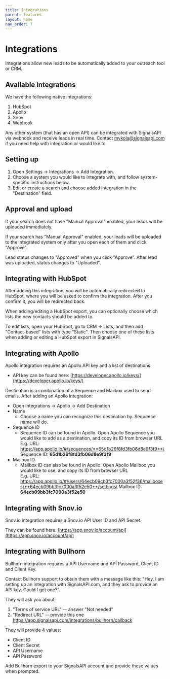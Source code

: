 ```yaml
---
title: Integrations
parent: Features
layout: home
nav_order: 7
---
```


# Integrations

Integrations allow new leads to be automatically added to your outreach tool or CRM.

## Available integrations

We have the following native integrations:

1. HubSpot
2. Apollo
3. Snov
4. Webhook

Any other system (that has an open API) can be integrated with SignalsAPI via webhook and receive leads in real time. Contact mykola@signalsapi.com if you need help with integration or would like to&#x20;

## Setting up

1. Open Settings -> Integrations -> Add Integration.
2. Choose a system you would like to integrate with, and follow system-specific instructions below.
3. Edit or create a search and choose added integration in the "Destination" field.

## Approval and upload

If your search does not have "Manual Approval" enabled, your leads will be uploaded immediately.

If your search has "Manual Approval" enabled, your leads will be uploaded to the integrated system only after you open each of them and click "Approve".

Lead status changes to "Approved" when you click "Approve". After lead was uploaded, status changes to "Uploaded".

## Integrating with HubSpot

After adding this integration, you will be automatically redirected to HubSpot, where you will be asked to confirm the integration. After you confirm it, you will be redirected back.

When adding/editing a HubSpot export, you can optionally choose which lists the new contacts should be added to.

To edit lists, open your HubSpot, go to CRM -> Lists, and then add "Contact-based" lists with type "Static". Then choose one of these lists when adding or editing a HubSpot export in SignalsAPI.

## Integrating with Apollo

Apollo integration requires an Apollo API key and a list of destinations

* API key can be found here: [https://developer.apollo.io/keys/](https://developer.apollo.io/keys/)

Destination is a combination of a Sequence and Mailbox used to send emails. After adding an Apollo integration:

* Open Integrations -> Apollo -> Add Destination
* Name
  * Choose a name you can recognize this destination by. Sequence name will do.
* Sequence ID
  * Sequence ID can be found in Apollo. Open Apollo Sequence you would like to add as a destination, and copy its ID from browser URL\
    E.g. URL: https://app.apollo.io/#/sequences/**65d1b26f8fd3fb06d8e9f3f9**\
    Sequence ID: **65d1b26f8fd3fb06d8e9f3f9**
* Mailbox ID
  * Mailbox ID can also be found in Apollo. Open Apollo Mailbox you would like to use, and copy its ID from browser URL\
    E.g. URL: https://app.apollo.io/#/users/64ecb09cb3fc7000a3f52f36/mailboxes/**64ecb09bb3fc7000a3f52e50**/settings\
    Mailbox ID: **64ecb09bb3fc7000a3f52e50**

## Integrating with Snov.io

Snov.io integration requires a Snov.io API User ID and API Secret.

They can be found here: [https://app.snov.io/account/api](https://app.snov.io/account/api)

## Integrating with Bullhorn

Bullhorn integration requires a API Username and API Password, Client ID and Client Key.

Contact Bullhorn support to obtain them with a message like this: "Hey, I am setting up an integration with SignalsAPI.com, and they ask to provide an API key. Could I get one?".

They will ask you about:

1. "Terms of service URL" -- answer "Not needed"
2. "Redirect URL" -- provide this one https://app.signalsapi.com/integrations/bullhorn/callback

They will provide 4 values:
- Client ID
- Client Secret
- API Username
- API Password

Add Bullhorn export to your SignalsAPI account and provide these values when prompted.
